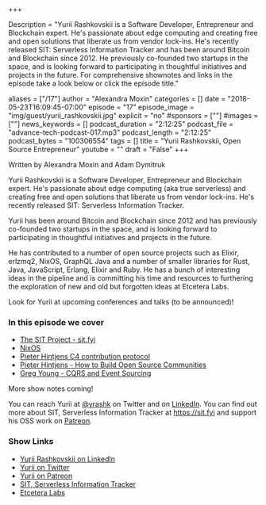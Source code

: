 +++

Description = "Yurii Rashkovskii is a Software Developer, Entrepreneur and Blockchain expert. He's passionate about edge computing and creating free and open solutions that liberate us from vendor lock-ins. He's recently released SIT: Serverless Information Tracker and has been around Bitcoin and Blockchain since 2012. He previously co-founded two startups in the space, and is looking forward to participating in thoughtful initiatives and projects in the future. For comprehensive shownotes and links in the episode take a look below or click the episode title."

aliases = ["/17"]
author = "Alexandra Moxin"
categories = []
date = "2018-05-23T16:09:45-07:00"
episode = "17"
episode_image = "img/guest/yurii_rashkovskii.jpg"
explicit = "no"
#sponsors = [""]
#images = [""]
news_keywords = []
podcast_duration = "2:12:25"
podcast_file = "advance-tech-podcast-017.mp3"
podcast_length = "2:12:25"
podcast_bytes = "100306554"
tags = []
title = "Yurii Rashkovskii, Open Source Entrepreneur"
youtube = ""
draft = "False"
+++

Written by Alexandra Moxin and Adam Dymitruk

Yurii Rashkovskii is a Software Developer, Entrepreneur and Blockchain expert. He's passionate about edge computing (aka true serverless) and creating free and open solutions that liberate us from vendor lock-ins. He's recently released SIT: Serverless Information Tracker.

Yurii has been around Bitcoin and Blockchain since 2012 and has previously co-founded two startups in the space, and is looking forward to participating in thoughtful initiatives and projects in the future.

He has contributed to a number of open source projects such as Elixir, erlzmq2, NixOS, GraphQL Java and a number of smaller libraries for Rust, Java, JavaScript, Erlang, Elixir and Ruby. He has a bunch of interesting ideas in the pipeline and is committing his time and resources to furthering the exploration of new and old but forgotten ideas at Etcetera Labs.

Look for Yurii at upcoming conferences and talks (to be announced)!

### In this episode we cover

* [The SIT Project - sit.fyi](https://sit.fyi)
* [NixOS](https://nixos.org/)
* [Pieter Hintjens C4 contribution protocol](http://hintjens.com/blog:93)
* [Pieter Hintjens - How to Build Open Source Communities](https://www.youtube.com/watch?v=uzxcILudFWM)
* [Greg Young - CQRS and Event Sourcing](https://www.youtube.com/watch?v=JHGkaShoyNs)

More show notes coming!

You can reach Yurii at [@yrashk](https://twitter.com/yrashk) on Twitter and on [LinkedIn](https://www.linkedin.com/in/yrashk/). You can find out more about SIT, Serverless Information Tracker at https://sit.fyi and support his OSS work on [Patreon](http://patreon.com/yrashk).

### Show Links

* [Yurii Rashkovskii on LinkedIn](https://www.linkedin.com/in/yrashk/)
* [Yurii on Twitter](https://twitter.com/yrashk)
* [Yurii on Patreon](http://patreon.com/yrashk)
* [SIT, Serverless Information Tracker](https://sit.fyi )
* [Etcetera Labs](https://github.com/EtceteraLabs)












